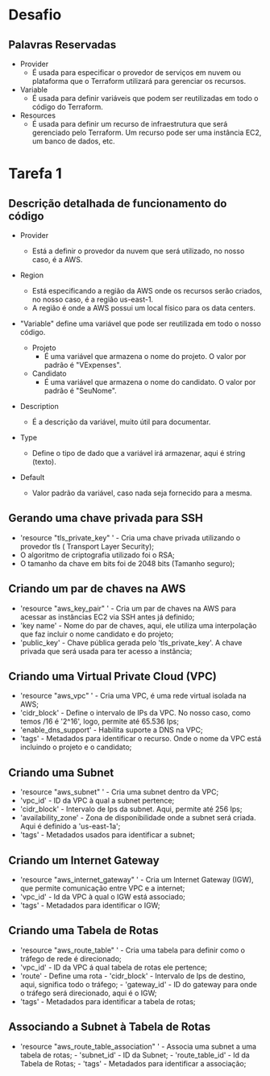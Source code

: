 # Desafio

## Palavras Reservadas

   - Provider
      - É usada para especificar o provedor de serviços em nuvem ou plataforma que o Terraform utilizará para gerenciar os recursos.
   - Variable
      - É usada para definir variáveis que podem ser reutilizadas em todo o código do Terraform.
   - Resources
      - É usada para definir um recurso de infraestrutura que será gerenciado pelo Terraform. Um recurso pode ser uma instância EC2, um banco de dados, etc.

# Tarefa 1

## Descrição detalhada de funcionamento do código

- Provider
   - Está a definir o provedor da nuvem que será utilizado, no nosso caso, é a AWS.
     
- Region
   - Está especificando a região da AWS onde os recursos serão criados, no nosso caso, é a região us-east-1.
   - A região é onde a AWS possui um local físico para os data centers.


- "Variable" define uma variável que pode ser reutilizada em todo o nosso código.
    - Projeto
      - É uma variável que armazena o nome do projeto. O valor por padrão é "VExpenses".
    - Candidato
      - É uma variável que armazena o nome do candidato. O valor por padrão é "SeuNome".

- Description
  - É a descrição da variável, muito útil para documentar.

- Type
  - Define o tipo de dado que a variável irá armazenar, aqui é string (texto).

- Default
  - Valor padrão da variável, caso nada seja fornecido para a mesma.

## Gerando uma chave privada para SSH
   - 'resource "tls_private_key" ' - Cria uma chave privada utilizando o provedor tls ( Transport Layer Security);
   - O algoritmo de criptografia utilizado foi o RSA;
   - O tamanho da chave em bits foi de 2048 bits (Tamanho seguro);
## Criando um par de chaves na AWS
   - 'resource "aws_key_pair" ' - Cria um par de chaves na AWS para acessar as instâncias EC2 via SSH antes já definido;
   - 'key name' - Nome do par de chaves, aqui, ele utiliza uma interpolação que faz incluir o nome candidato e do projeto;
   - 'public_key' - Chave pública gerada pelo 'tls_private_key'. A chave privada que será usada para ter acesso a instância;
## Criando uma Virtual Private Cloud (VPC)
   - 'resource "aws_vpc" ' - Cria uma VPC, é uma rede virtual isolada na AWS;
   - 'cidr_block' - Define o intervalo de IPs da VPC. No nosso caso, como temos /16 é '2^16', logo, permite até 65.536 Ips;
   - 'enable_dns_support' - Habilita suporte a DNS na VPC;
   - 'tags' - Metadados para identificar o recurso. Onde o nome da VPC está incluindo o projeto e o candidato;
## Criando uma Subnet
   - 'resource "aws_subnet" ' - Cria uma subnet dentro da VPC;
   - 'vpc_id' - ID da VPC à qual a subnet pertence;
   - 'cidr_block' - Intervalo de Ips da subnet. Aqui, permite até 256 Ips;
   - 'availability_zone' - Zona de disponibilidade onde a subnet será criada. Aqui é definido a 'us-east-1a';
   - 'tags' - Metadados usados para identificar a subnet;
## Criando um Internet Gateway
   - 'resource "aws_internet_gateway" ' - Cria um Internet Gateway (IGW), que permite comunicação entre VPC e a internet;
   - 'vpc_id' - Id da VPC à qual o IGW está associado;
   - 'tags' - Metadados para identificar o IGW;
## Criando uma Tabela de Rotas
   - 'resource "aws_route_table" ' - Cria uma tabela para definir como o tráfego de rede é direcionado;
   - 'vpc_id' - ID da VPC á qual tabela de rotas ele pertence;
   - 'route' - Define uma rota
           - 'cidr_block' - Intervalo de Ips de destino, aqui, significa todo o tráfego;
           - 'gateway_id' - ID do gateway para onde o tráfego será direcionado, aqui é o IGW;
   - 'tags' - Metadados para identificar a tabela de rotas;
## Associando a Subnet à Tabela de Rotas
   - 'resource "aws_route_table_association" ' - Associa uma subnet a uma tabela de rotas;
         - 'subnet_id' - ID da Subnet;
         - 'route_table_id' - Id da Tabela de Rotas;
         - 'tags' - Metadados para identificar a associação;

